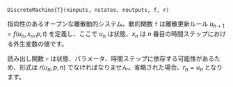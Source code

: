 ```
DiscreteMachine{T}(ninputs, nstates, noutputs, f, r)
```

指向性のあるオープンな離散動的システム。動的関数 `f` は離散更新ルール $u_{n+1} = f(u_n, x_n, p, t)$ を定義し、ここで $u_n$ は状態、$x_n$ は $n$ 番目の時間ステップにおける外生変数の値です。

読み出し関数 `r` は状態、パラメータ、時間ステップに依存する可能性があるため、形式は $r(u_n,p,n)$ でなければなりません。省略された場合、$r_n=u_n$ となります。
